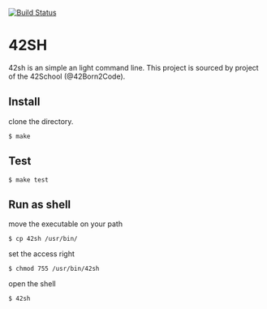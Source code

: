 [![Build Status](https://travis-ci.com/qdequele/42sh.svg?token=mi9C1puzfr9iJFdZt5bh&branch=master)](https://travis-ci.com/qdequele/42sh)

# 42SH

42sh is an simple an light command line. This project is sourced by project of the 42School (@42Born2Code).

## Install

clone the directory.

`$ make`

## Test

`$ make test`

## Run as shell

move the executable on your path

`$ cp 42sh /usr/bin/`

set the access right

`$ chmod 755 /usr/bin/42sh`

open the shell

`$ 42sh`
